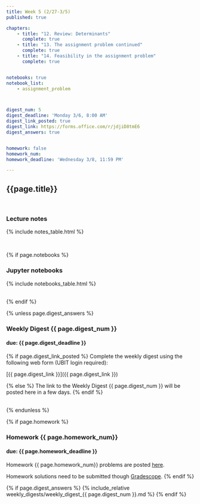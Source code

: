 ```yaml
---
title: Week 5 (2/27-3/5)
published: true

chapters:
    - title: "12. Review: Determinants"
      complete: true
    - title: "13. The assignment problem continued"
      complete: true
    - title: "14. Feasibility in the assignment problem"
      complete: true


notebooks: true
notebook_list:
    - assignment_problem



digest_num: 5
digest_deadline: 'Monday 3/6, 8:00 AM'
digest_link_posted: true
digest_link: https://forms.office.com/r/jdjiD8tmE6
digest_answers: true


homework: false
homework_num:
homework_deadline: 'Wednesday 3/8, 11:59 PM'

---
```


<style>
    ul {
        padding-left: 20px;
    }
</style>


## {{page.title}}

<br/>

### Lecture notes

{% include notes_table.html %}

<br/>

{% if page.notebooks %}
### Jupyter notebooks

{% include notebooks_table.html %}

<br/>
{% endif %}


{% unless page.digest_answers %}
### Weekly Digest {{ page.digest_num }}
#### due: {{ page.digest_deadline }}

{% if page.digest_link_posted %}
Complete the weekly digest using the following web form (UBIT login required):

[{{ page.digest_link }}]({{ page.digest_link }})

{% else %}
The link to the Weekly Digest {{ page.digest_num }} will be posted here
in a few days.
{% endif %}

<br/>
{% endunless %}


{% if page.homework %}
### Homework {{ page.homework_num}}
#### due: {{ page.homework_deadline }}

Homework {{ page.homework_num}} problems are posted <a href="{{ site.baseurl }}/assets/homework/hw_{{ page.homework_num }}.pdf" target="_blank">here</a>.

Homework solutions need to be submitted though [Gradescope](https://www.gradescope.com/).
{% endif %}

{% if page.digest_answers %}
{% include_relative weekly_digests/weekly_digest_{{ page.digest_num }}.md %}
{% endif %}